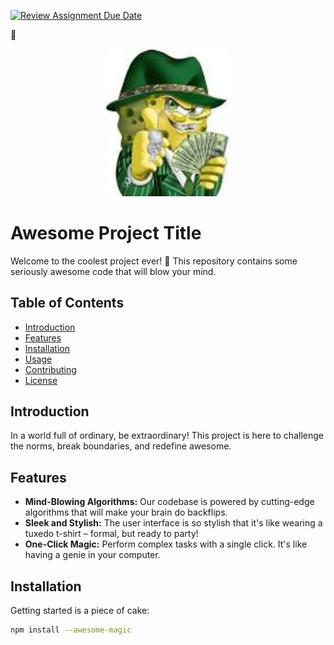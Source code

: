 [![Review Assignment Due Date](https://classroom.github.com/assets/deadline-readme-button-24ddc0f5d75046c5622901739e7c5dd533143b0c8e959d652212380cedb1ea36.svg)](https://classroom.github.com/a/dgjaNdtB)


🚀

<div align="center">
    <img src="your-cool-logo.jfif" alt="Cool Logo" width="200">
</div>

# Awesome Project Title

Welcome to the coolest project ever! 🚀 This repository contains some seriously awesome code that will blow your mind.

## Table of Contents

- [Introduction](#introduction)
- [Features](#features)
- [Installation](#installation)
- [Usage](#usage)
- [Contributing](#contributing)
- [License](#license)

## Introduction

In a world full of ordinary, be extraordinary! This project is here to challenge the norms, break boundaries, and redefine awesome.

## Features

- **Mind-Blowing Algorithms:** Our codebase is powered by cutting-edge algorithms that will make your brain do backflips.
- **Sleek and Stylish:** The user interface is so stylish that it's like wearing a tuxedo t-shirt – formal, but ready to party!
- **One-Click Magic:** Perform complex tasks with a single click. It's like having a genie in your computer.

## Installation

Getting started is a piece of cake:

```bash
npm install --awesome-magic

